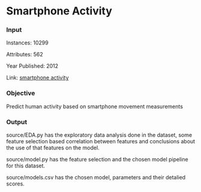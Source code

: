 # Smartphone Activity

### Input
Instances: 10299

Attributes: 562

Year Published: 2012

Link: [smartphone activity](https://www.mldata.io/dataset-details/smartphone_activity/)


### Objective
Predict human activity based on smartphone movement measurements

### Output
source/EDA.py has the exploratory data analysis done in the dataset, some feature selection based correlation between features and conclusions about the use of that features on the model.

source/model.py has the feature selection and the chosen model pipeline for this dataset.

source/models.csv has the chosen model, parameters and their detalied scores.

